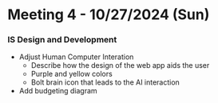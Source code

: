 # Meeting 4 - 10/27/2024 (Sun)

### IS Design and Development

- Adjust Human Computer Interation
  - Describe how the design of the web app aids the user
  - Purple and yellow colors
  - Bolt brain icon that leads to the AI interaction
- Add budgeting diagram
